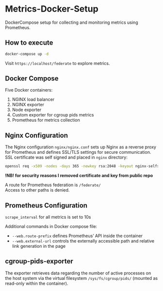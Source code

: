 # Metrics-Docker-Setup
DockerCompose setup for collecting and monitoring metrics using Prometheus.

## How to execute
```bash
docker-compose up -d 
```
Visit `https://localhost/federate` to explore metrics.

## Docker Compose

Five Docker containers:
1. NGINX load balancer 
2. NGINX exporter
3. Node exporter
4. Custom exporter for cgroup pids metrics
5. Prometheus for metrics collection


## Nginx Configuration

The Nginx configuration `nginx/nginx.conf` sets up Nginx as a reverse proxy for Prometheus and defines SSL/TLS settings for secure communication.   
SSL certificate was self signed and placed in `nginx` directory:
```bash
openssl req -x509 -nodes -days 365 -newkey rsa:2048 -keyout nginx-selfsigned.key -out nginx-selfsigned.crt
```
**!NB! for security reasons I removed certificate and key from public repo**  

A route for Prometheus federation is  `/federate/`   
Access to other paths is denied.

## Prometheus Configuration

`scrape_interval` for all metrics is set to 10s  

Additional commands in Docker compose file:
- `--web.route-prefix` defines Prometheus’ API inside the container
- `--web.external-url` controls the externally accessible path and relative link generation in the page

## cgroup-pids-exporter
The exporter retrieves data regarding the number of active processes on the host system via the virtual filesystem `/sys/fs/cgroup/pids/` (mounted as read-only within the container).